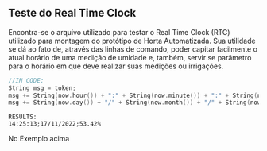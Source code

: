 ## Teste do Real Time Clock

Encontra-se o arquivo utilizado para testar o Real Time Clock (RTC) utilizado para montagem do protótipo de Horta Automatizada. Sua utilidade se dá ao fato de, através das linhas de comando, poder capitar facilmente o atual horário de uma medição de umidade e, também, servir se parâmetro para o horário em que deve realizar suas medições ou irrigações. 


~~~ino
//IN CODE:
String msg = token;
msg += String(now.hour()) + ":" + String(now.minute()) + ":" + String(now.second()) + ";";
msg += String(now.day()) + "/" + String(now.month()) + "/" + String(now.year());
~~~
~~~
RESULTS:
14:25:13;17/11/2022;53.42%
~~~

No Exemplo acima